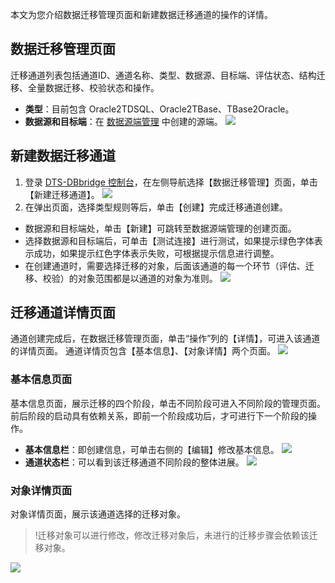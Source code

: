 本文为您介绍数据迁移管理页面和新建数据迁移通道的操作的详情。


## 数据迁移管理页面
迁移通道列表包括通道ID、通道名称、类型、数据源、目标端、评估状态、结构迁移、全量数据迁移、校验状态和操作。
-	**类型**：目前包含 Oracle2TDSQL、Oracle2TBase、TBase2Oracle。
-	**数据源和目标端**：在 [数据源端管理](https://cloud.tencent.com/document/product/571/45957) 中创建的源端。
![](http://faguo.027cgb.com/632590/DTS-DBbridge/DataTransmission/pic1.png)


## 新建数据迁移通道
1. 登录 [DTS-DBbridge 控制台](https://cloud.tencent.com/document/product/571/45866#.E6.AD.A5.E9.AA.A4.E4.B8.80.EF.BC.9A.E7.99.BB.E5.BD.95.E6.8E.A7.E5.88.B6.E5.8F.B0)，在左侧导航选择【数据迁移管理】页面，单击【新建迁移通道】。
![](http://faguo.027cgb.com/632590/DTS-DBbridge/DataTransmission/pic5.png)
2. 在弹出页面，选择类型规则等后，单击【创建】完成迁移通道创建。
 - 数据源和目标端处，单击【新建】可跳转至数据源端管理的创建页面。
 - 选择数据源和目标端后，可单击【测试连接】进行测试，如果提示绿色字体表示成功，如果提示红色字体表示失败，可根据提示信息进行调整。
 - 在创建通道时，需要选择迁移的对象，后面该通道的每一个环节（评估、迁移、校验）的对象范围都是以通道的对象为准则。
![](http://faguo.027cgb.com/632590/DTS-DBbridge/DataTransmission/pic9.png) 


## 迁移通道详情页面
通道创建完成后，在数据迁移管理页面，单击“操作”列的【详情】，可进入该通道的详情页面。
通道详情页包含【基本信息】、【对象详情】两个页面。
![](http://faguo.027cgb.com/632590/DTS-DBbridge/DataTransmission/pic3.png)

### 基本信息页面
基本信息页面，展示迁移的四个阶段，单击不同阶段可进入不同阶段的管理页面。前后阶段的启动具有依赖关系，即前一个阶段成功后，才可进行下一个阶段的操作。
- **基本信息栏**：即创建信息，可单击右侧的【编辑】修改基本信息。
![](http://faguo.027cgb.com/632590/DTS-DBbridge/DataTransmission/pic7.png)
- **通道状态栏**：可以看到该迁移通道不同阶段的整体进展。
![](http://faguo.027cgb.com/632590/DTS-DBbridge/DataTransmission/pic8.png)

### 对象详情页面
对象详情页面，展示该通道选择的迁移对象。
>!迁移对象可以进行修改，修改迁移对象后，未进行的迁移步骤会依赖该迁移对象。
>
 ![](http://faguo.027cgb.com/632590/DTS-DBbridge/DataTransmission/pic6.png)
